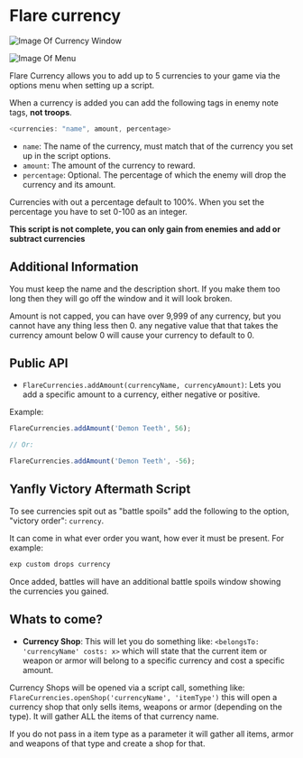 # Flare currency

![Image Of Currency Window](http://i.imgur.com/WbcjKhl.png)

![Image Of Menu](http://i.imgur.com/0J3Yh99.png)

Flare Currency allows you to add up to 5 currencies to your game via the options menu when setting up a script.

When a currency is added you can add the following tags in enemy note tags, **not troops**.

```javascript
<currencies: "name", amount, percentage>
```

- `name`: The name of the currency, must match that of the currency you set up in the script options.
- `amount`: The amount of the currency to reward.
- `percentage`: Optional. The percentage of which the enemy will drop the currency and its amount.

Currencies with out a percentage default to 100%. When you set the percentage you have to set 0-100 as an integer.

**This script is not complete, you can only gain from enemies and add or subtract currencies**

## Additional Information

You must keep the name and the description short. If you make them too long then they will go off the window and it will
look broken.

Amount is not capped, you can have over 9,999 of any currency, but you cannot have any thing less then 0. any negative value that
that takes the currency amount below 0 will cause your currency to default to 0.

## Public API

- `FlareCurrencies.addAmount(currencyName, currencyAmount)`: Lets you add a specific amount to a currency, either negative
   or positive.

Example:

```javascript
FlareCurrencies.addAmount('Demon Teeth', 56);

// Or:

FlareCurrencies.addAmount('Demon Teeth', -56);
```

## Yanfly Victory Aftermath Script

To see currencies spit out as "battle spoils" add the following to the option, "victory order": `currency`.

It can come in what ever order you want, how ever it must be present. For example:

```javascript
exp custom drops currency
```

Once added, battles will have an additional battle spoils window showing the currencies you gained.

## Whats to come?

- **Currency Shop**: This will let you do something like: `<belongsTo: 'currencyName' costs: x>` which will state that the current
item or weapon or armor will belong to a specific currency and cost a specific amount.

Currency Shops will be opened via a script call, something like: `FlareCurrencies.openShop('currencyName', 'itemType')` this will open a currency
shop that only sells items, weapons or armor (depending on the type). It will gather ALL the items of that currency name.

If you do not pass in a item type as a parameter it will gather all items, armor and weapons of that type  and create a shop for that.
